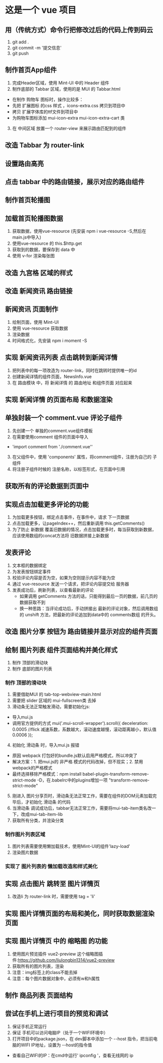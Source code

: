 # 这是一个 vue 项目

## 用（传统方式）命令行把修改过后的代码上传到码云
1. git add .
2. git commit -m '提交信息'
3. git push

## 制作首页App组件
1. 完成Header区域，使用 Mint-UI 中的 Header 组件
2. 制作底部的 Tabbar 区域，使用的是 MUI 的 Tabbar.html
 + 在制作 购物车 图标时，操作比较多：
 + 先把 扩展图标 的css 样式 ，icons-extra.css 拷贝到项目中
 + 拷贝 扩展字体库的ttf文件到项目中
 + 为购物车图标添加 mui-icon-extra mui-icon-extra-cart 类
3. 在 中间区域 放置一个 router-view 来展示路由匹配到的组件

## 改造 Tabbar 为 router-link

## 设置路由高亮

## 点击 tabbar 中的路由链接，展示对应的路由组件

## 制作首页轮播图

## 加载首页轮播图数据
1. 获取数据，使用vue-resource (先安装 npm i vue-resource -S,然后在main.js中导入)
2. 使用vue-resource 的 this.$http.get
3. 获取到的数据，要保存到 data 中
4. 使用 v-for 渲染每张图

## 改造 九宫格 区域的样式

## 改造 新闻资讯 路由链接

## 新闻资讯 页面制作
1. 绘制页面，使用 Mint-UI
2. 使用 vue-resource 获取数据
3. 渲染数据
4. 时间格式化，先安装 npm i moment -S

## 实现 新闻资讯列表 点击跳转到新闻详情
1. 把列表中的每一项改造为 router-link，同时在跳转时提供唯一的id
2. 创建新闻详情的组件页面，NewsInfo.vue
3. 在 路由模块 中，将 新闻详情 的 路由地址 和组件页面 对应起来

## 实现 新闻详情 的页面布局 和数据渲染

## 单独封装一个 comment.vue 评论子组件
1. 先创建一个 单独的comment.vue组件模板
2. 在需要使用comment 组件的页面中导入
  + 'import comment from './comment.vue''
3. 在父组件中，使用 'components' 属性，将comment组件，注册为自己的 子组件
4. 将注册子组件时候的 注册名称，以标签形式，在页面中引用

## 获取所有的评论数据到页面中

## 实现点击加载更多评论的功能
1. 为加载更多按钮，绑定点击事件，在事件中，请求 下一页数据
2. 点击加载更多，让pageIndex++，然后重新调用 this.getComments()
3. 为了防止 新数据 覆盖旧数据的情况，点击加载更多时，每当获取到新数据，应该使用数组的concat方法将 旧数据拼接上新数据 

## 发表评论
1. 文本框的数据绑定
2. 为发表按钮绑定事件
3. 校验评论内容是否为空，如果为空则提示内容不能为空
4. 通过 vue-resource 发送一个请求，把评论内容提交给 服务器
5. 发表成功后，刷新列表，以查看最新的评论
   + 如果调用 getComments 方法的话，只能得到最后一页的数据，前几页的数据获取不到
   + 换一种思路：当评论成功后，手动拼接出 最新的评论对象，然后调用数组的 unshift 方法，把最新的评论追加到data中的 comments数组 的开头。

## 改造 图片分享 按钮为 路由链接并显示对应的组件页面

## 绘制 图片列表 组件页面结构并美化样式
1. 制作 顶部的滑动块  
2. 制作 底部的图片列表

### 制作 顶部的滑动块
1. 需要借助MUI 的 tab-top-webview-main.html
2. 需要把 slider 区域的 mui-fullscreen类 去掉
3. 滑动条无法正常触发滑动，需要初始化js:
  + 导入mui.js
  + 调用官方提供的方式
	mui('.mui-scroll-wrapper').scroll({
		deceleration: 0.0005 //flick 减速系数，系数越大，滚动速度越慢，滚动距离越小，默认值0.0006
	});
4. 初始化 滑动条 时，导入mui.js 报错
  + 原因 webpack 打包好的bundle.js默认启用严格模式，所以冲突了
  + 解决方案：1. 把mui.js的 非严格 模式的代码改掉，但不现实；2. 禁用webpack的严格模式
  + 最终选择移除严格模式：npm install babel-plugin-transform-remove-strict-mode -D，在.babelrc中的plugins增加一项 "transform-remove-strict-mode"
5. 刚进入 图片分享页时，滑动条无法正常工作，需要在组件的DOM元素加载完毕后，才初始化 滑动条 的代码
6. 当滑动条 调试成功后，tabbar无法正常工作，需要将mui-tab-item类名改一下，改成mui-tab-item-lib
7. 获取所有分类，并渲染分类

### 制作图片列表区域
1. 图片列表需要使用懒加载技术，使用Mint-UI的组件'lazy-load'
2. 渲染图片数据

### 实现了 图片列表的 懒加载改造和样式美化

## 实现 点击图片 跳转至 图片详情页
1. 改造li 为 router-link 时，需要使用 tag = 'li'

## 实现 图片详情页面的布局和美化，同时获取数据渲染页面

## 实现 图片详情页 中的 缩略图 的功能
1. 使用图片预览插件 vue2-preview 这个缩略图插件:https://github.com/liulongbin1314/vue2-preview
2. 获取所有的图片列表，渲染
3. 注意：img标签上的class不能去掉
4. 注意：每个图片数据对象中，必须有w和h属性

## 制作 商品列表 页面结构

## 尝试在手机上进行项目的预览和调试
1. 保证手机正常运行
2. 保证 手机可以访问电脑IP（处于一个WIFI环境中）
3. 打开项目中的package.json，在 dev脚本中添加一个 --host 指令，把当前电脑的WIFI IP地址，设置为 --host的指令值
 + 查看自己WIFI的IP：在cmd中运行' ipconfig '，查看无线网的 ip